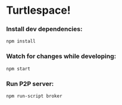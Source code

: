 # Turtlespace!

### Install dev dependencies:

```
npm install
```

### Watch for changes while developing:

```
npm start
```

### Run P2P server:

```
npm run-script broker
```
